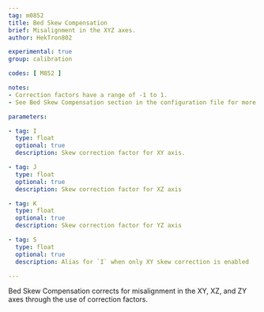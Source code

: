 ```yaml
---
tag: m0852
title: Bed Skew Compensation
brief: Misalignment in the XYZ axes.
author: HekTron802

experimental: true
group: calibration

codes: [ M852 ]

notes:
- Correction factors have a range of -1 to 1.
- See Bed Skew Compensation section in the configuration file for more information on calculating the correction factors.

parameters:

- tag: I
  type: float
  optional: true
  description: Skew correction factor for XY axis.

- tag: J
  type: float
  optional: true
  description: Skew correction factor for XZ axis

- tag: K
  type: float
  optional: true
  description: Skew correction factor for YZ axis

- tag: S
  type: float
  optional: true
  description: Alias for `I` when only XY skew correction is enabled

---
```


Bed Skew Compensation corrects for misalignment in the XY, XZ, and ZY axes through the use of correction factors.
